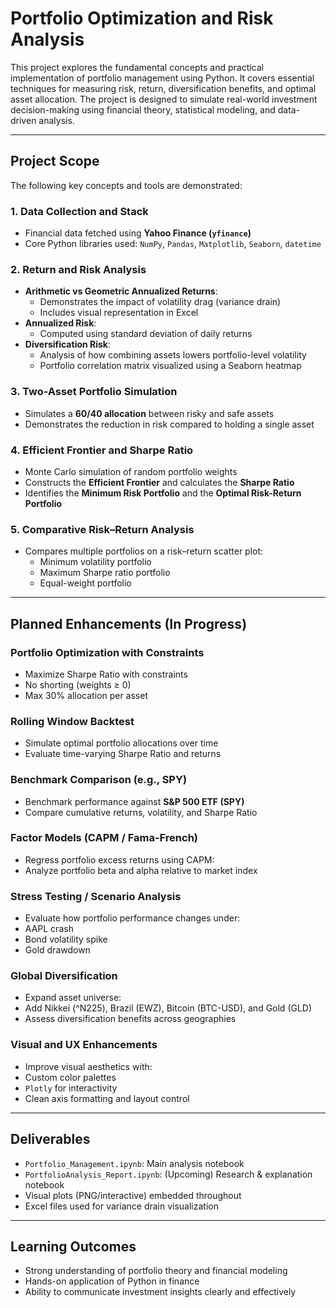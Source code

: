 # Portfolio Optimization and Risk Analysis

This project explores the fundamental concepts and practical implementation of portfolio management using Python. It covers essential techniques for measuring risk, return, diversification benefits, and optimal asset allocation. The project is designed to simulate real-world investment decision-making using financial theory, statistical modeling, and data-driven analysis.

---

## Project Scope

The following key concepts and tools are demonstrated:

### 1. Data Collection and Stack
- Financial data fetched using **Yahoo Finance (`yfinance`)**
- Core Python libraries used: `NumPy`, `Pandas`, `Matplotlib`, `Seaborn`, `datetime`

### 2. Return and Risk Analysis
- **Arithmetic vs Geometric Annualized Returns**:
  - Demonstrates the impact of volatility drag (variance drain)
  - Includes visual representation in Excel
- **Annualized Risk**:
  - Computed using standard deviation of daily returns
- **Diversification Risk**:
  - Analysis of how combining assets lowers portfolio-level volatility
  - Portfolio correlation matrix visualized using a Seaborn heatmap

### 3. Two-Asset Portfolio Simulation
- Simulates a **60/40 allocation** between risky and safe assets
- Demonstrates the reduction in risk compared to holding a single asset

### 4. Efficient Frontier and Sharpe Ratio
- Monte Carlo simulation of random portfolio weights
- Constructs the **Efficient Frontier** and calculates the **Sharpe Ratio**
- Identifies the **Minimum Risk Portfolio** and the **Optimal Risk-Return Portfolio**

### 5. Comparative Risk–Return Analysis
- Compares multiple portfolios on a risk–return scatter plot:
  - Minimum volatility portfolio
  - Maximum Sharpe ratio portfolio
  - Equal-weight portfolio

---

##  Planned Enhancements (In Progress)
###  Portfolio Optimization with Constraints
  - Maximize Sharpe Ratio with constraints
  - No shorting (weights ≥ 0)
  - Max 30% allocation per asset

###  Rolling Window Backtest
- Simulate optimal portfolio allocations over time
- Evaluate time-varying Sharpe Ratio and returns

###  Benchmark Comparison (e.g., SPY)
- Benchmark performance against **S&P 500 ETF (SPY)**
- Compare cumulative returns, volatility, and Sharpe Ratio

### Factor Models (CAPM / Fama-French)
- Regress portfolio excess returns using CAPM:
- Analyze portfolio beta and alpha relative to market index

###  Stress Testing / Scenario Analysis
- Evaluate how portfolio performance changes under:
- AAPL crash
- Bond volatility spike
- Gold drawdown

###  Global Diversification
- Expand asset universe:
- Add Nikkei (^N225), Brazil (EWZ), Bitcoin (BTC-USD), and Gold (GLD)
- Assess diversification benefits across geographies

###  Visual and UX Enhancements
- Improve visual aesthetics with:
- Custom color palettes
- `Plotly` for interactivity
- Clean axis formatting and layout control

---

##  Deliverables

-  `Portfolio_Management.ipynb`: Main analysis notebook
-  `PortfolioAnalysis_Report.ipynb`: (Upcoming) Research & explanation notebook
-   Visual plots (PNG/interactive) embedded throughout
-   Excel files used for variance drain visualization

---

##  Learning Outcomes

- Strong understanding of portfolio theory and financial modeling
- Hands-on application of Python in finance
- Ability to communicate investment insights clearly and effectively

